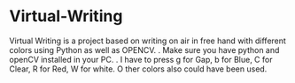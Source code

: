 # Virtual-Writing
Virtual Writing is a project based on writing on air in free hand with different colors using Python as well as OPENCV.
.
Make sure you have python and openCV installed in your PC.
.
I have to press
 g for Gap,
 b for Blue,
C for Clear,
R for Red,
W for white.
O
ther colors also could have been used. 
